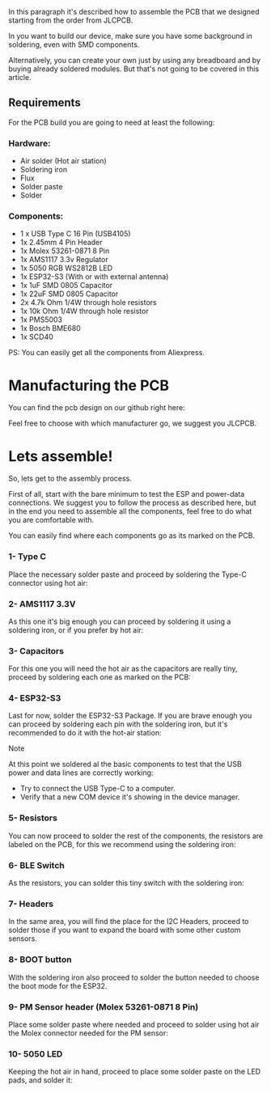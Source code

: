 In this paragraph it's described how to assemble the PCB that we designed starting from the order from JLCPCB.

In you want to build our device, make sure you have some background in soldering, even with SMD components.

Alternatively, you can create your own just by using any breadboard and by buying already soldered modules. But that's not going to be covered in this article.
## Requirements
For the PCB build you are going to need at least the following:
### Hardware:
- Air solder (Hot air station)
- Soldering iron
- Flux
- Solder paste
- Solder 
### Components:
- 1 x USB Type C 16 Pin (USB4105)
- 1x 2.45mm 4 Pin Header
- 1x Molex 53261-0871 8 Pin
- 1x AMS1117 3.3v Regulator
- 1x 5050 RGB WS2812B LED
- 1x ESP32-S3 (With or with external antenna)
- 1x 1uF SMD 0805 Capacitor
- 1x 22uF SMD 0805 Capacitor
- 2x 4.7k Ohm 1/4W through hole resistors
- 1x 10k Ohm 1/4W through hole resistor
- 1x PMS5003 
- 1x Bosch BME680
- 1x SCD40

PS: You can easily get all the components from Aliexpress.


# Manufacturing the PCB
You can find the pcb design on our github right here: 

Feel free to choose with which manufacturer go, we suggest you JLCPCB.
# Lets assemble!
So, lets get to the assembly process. 

First of all, start with the bare minimum to test the ESP and power-data connections.
We suggest you to follow the process as described here, but in the end you need to assemble all the components, feel free to do what you are comfortable with.

You can easily find where each components go as its marked on the PCB.
### 1- Type C
Place the necessary solder paste and proceed by soldering the Type-C connector using hot air:

### 2- AMS1117 3.3V 
As this one it's big enough you can proceed by soldering it using a soldering iron, or if you prefer by hot air:

### 3- Capacitors
For this one you will need the hot air as the capacitors are really tiny, proceed by soldering each one as marked on the PCB:

### 4- ESP32-S3
Last for now, solder the ESP32-S3 Package. 
If you are brave enough you can proceed by soldering each pin with the soldering iron, but it's recommended to do it with the hot-air station:

> [!NOTE]  
> At this point we soldered al the basic components to test that the USB power and data lines are correctly working:
> - Try to connect the USB Type-C to a computer.
> - Verify that a new COM device it's showing in the device manager.

### 5- Resistors
You can now proceed to solder the rest of the components, the resistors are labeled on the PCB, for this we recommend using the soldering iron:

### 6- BLE Switch
As the resistors, you can solder this tiny switch with the soldering iron:

### 7- Headers
In the same area, you will find the place for the I2C Headers, proceed to solder those if you want to expand the board with some other custom sensors.

### 8- BOOT button
With the soldering iron also proceed to solder the button needed to choose the boot mode for the ESP32.

### 9- PM Sensor header (Molex 53261-0871 8 Pin)
Place some solder paste where needed and proceed to solder using hot air the Molex connector needed for the PM sensor:

### 10- 5050 LED
Keeping the hot air in hand, proceed to place some solder paste on the LED pads, and solder it:


 


